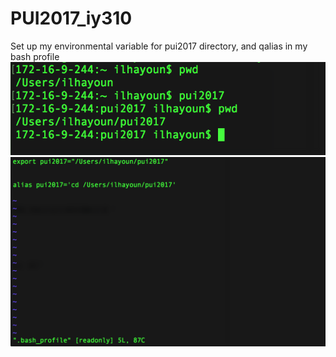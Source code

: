 # PUI2017_iy310

Set up my environmental variable for pui2017 directory, and qalias in my bash profile
![Setup Environmental Variable](screenshots/setup_env.png)
![Bash profile](screenshots/iy310_bash.png)